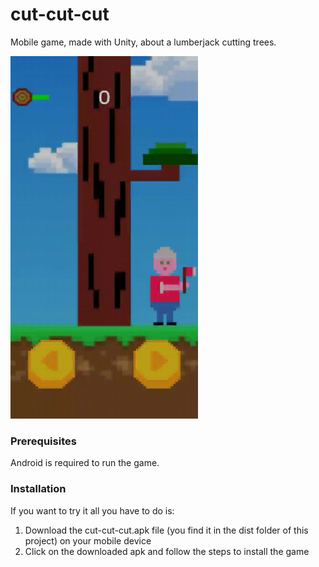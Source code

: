 # cut-cut-cut
Mobile game, made with Unity, about a lumberjack cutting trees.

<img src="./static/video6048349018411502397.gif" width="300" height="580" />

### Prerequisites
Android is required to run the game.

### Installation
If you want to try it all you have to do is:

1. Download the cut-cut-cut.apk file (you find it in the dist folder of this project) on your mobile device
2. Click on the downloaded apk and follow the steps to install the game